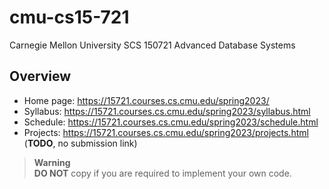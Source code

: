 # cmu-cs15-721
Carnegie Mellon University SCS 150721 Advanced Database Systems

## Overview
- Home page: https://15721.courses.cs.cmu.edu/spring2023/ 
- Syllabus: https://15721.courses.cs.cmu.edu/spring2023/syllabus.html 
- Schedule: https://15721.courses.cs.cmu.edu/spring2023/schedule.html 
- Projects: https://15721.courses.cs.cmu.edu/spring2023/projects.html (**TODO**, no submission link)

> **Warning**  
> **DO NOT** copy if you are required to implement your own code.
